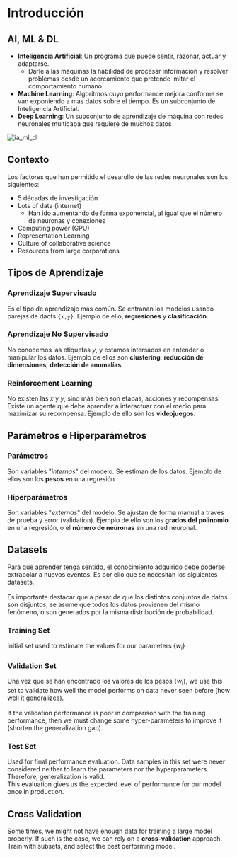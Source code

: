 # Introducción

## AI, ML & DL

- **Inteligencia Artificial**: Un programa que puede sentir, razonar, actuar y adaptarse.
   - Darle a las máquinas la habilidad de procesar información y resolver problemas desde un acercamiento que pretende imitar el comportamiento humano
- **Machine Learning**: Algoritmos cuyo performance mejora conforme se van exponiendo a más datos sobre el tiempo. Es un subconjunto de Inteligencia Artificial.
- **Deep Learning**: Un subconjunto de aprendizaje de máquina con redes neuronales multicapa que requiere de muchos datos

<img src="./images/ia_ml_dl.png" alt="ia_ml_dl" title="ia_ml_dl" height="" width="">

## Contexto
Los factores que han permitido el desarollo de las redes neuronales son los siguientes:

- 5 décadas de investigación
- Lots of data (internet)
   - Han ido aumentando de forma exponencial, al igual que el número de neuronas y conexiones
- Computing power (GPU)
- Representation Learning
- Culture of collaborative science
- Resources from large corporations

## Tipos de Aprendizaje

### Aprendizaje Supervisado
Es el tipo de aprendizaje más común. Se entranan los modelos usando parejas de daots `{x,y}`. Ejemplo de ello, **regresiones** y **clasificación**.

### Aprendizaje No Supervisado
No conocemos las etiquetas *y*, y estamos intersados en entender o manipular los datos. Ejemplo de ellos son **clustering**, **reducción de dimensiones**, **detección de anomalías**.

### Reinforcement Learning
No existen las *x* y *y*, sino más bien son etapas, acciones y recompensas. Existe un agente que debe aprender a interactuar con el medio para maximizar su recompensa. Ejemplo de ello son los **videojuegos**.

## Parámetros e Hiperparámetros

### Parámetros
Son variables "*internas*" del modelo. Se estiman de los datos. Ejemplo de ellos son los **pesos** en una regresión.

### Hiperparámetros
Son variables "*externas*" del modelo. Se ajustan de forma manual a través de prueba y error (validation). Ejemplo de ello son los **grados del polinomio** en una regresión, o el **número de neuronas** en una red neuronal.

## Datasets
Para que aprender tenga sentido, el conocimiento adquirido debe poderse extrapolar a nuevos eventos. Es por ello que se necesitan los siguientes datasets.  
<br>
Es importante destacar que a pesar de que los distintos conjuntos de datos son disjuntos, se asume que todos los datos provienen del mismo fenómeno, o son generados por la misma distribución de probabilidad.

### Training Set
Initial set used to estimate the values for our parameters {*w*<sub>i</sub>}

### Validation Set
Una vez que se han encontrado los valores de los pesos {*w*<sub>i</sub>}, we use this set to validate how well the model performs on data never seen before (how well it generalizes).  
<br>
If the validation performance is poor in comparison with the training performance, then we must change some hyper-parameters to improve it (shorten the generalization gap).

### Test Set
Used for final performance evaluation. Data samples in this set were never considered neither to learn the parameters nor the hyperparameters. Therefore, generalization is valid.  
This evaluation gives us the expected level of performance for our model once in production.

## Cross Validation
Some times, we might not have enough data for training a large model properly. If such is the case, we can rely on a **cross-validation** approach.  
Train with subsets, and select the best performing model.


